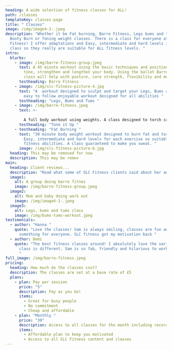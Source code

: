```yaml
---
heading: A wide selection of fitness classes for ALL!
path: /classes
templateKey: classes-page
title: " Classes"
image: /img/image4-2-.jpeg
description: "Whether it be Fat burning, Barre Fitness, Legs bums and tums,
  Booty Burn or Toning weight classes. There is a class for everyone at SLC
  Fitness! I offer adaptations and Easy, intermediate and hard levels in each
  class so they really are suitable for ALL fitness levels. "
intro:
  blurbs:
    - image: /img/barre-fitness-group.jpeg
      text: A 45 minute workout using the basic techniques and positions in ballet to
        tone, strengthen and lengthen your body. Using the ballet Barre this
        class will help with posture, core strength, flexibility and much more
      testheading: Barre Fitness
    - image: /img/slc-fitness-picture-4.jpg
      text: "A  workout designed to sculpt and target your Legs, Bums and Tums. An
        easy to follow enjoyable workout designed for all abilities "
      testheading: "Legs, Bums and Tums "
    - image: /img/barre-fitness.jpeg
      text: >-
        
        A full body workout using weights. A class designed to torch calories and sculpt and tone the body. Suitable for all fitness levels. Options to use lighter or heavier weights.
      testheading: "Tone it Up "
    - testheading: "Fat Burning "
      text: "30 minute body weight workout designed to burn fat and torch calories.
        Easy, intermediate and hard levels for each exercise so suitable for all
        fitness abilities. A class guaranteed to make you sweat. "
      image: /img/slc-fitness-picture-6.jpg
  heading: This may be removed for now
  description: This may be remov
main:
  heading: Client reviews...
  description: "Read what some of SLC Fitness clients said about her and her classes. "
  image1:
    alt: A group doing barre fitnes
    image: /img/barre-fitness-group.jpeg
  image2:
    alt: Mum and baby doing work out
    image: /img/image4-1-.jpeg
  image3:
    alt: Legs, bums and tums class
    image: /img/bums-tums-workout.jpeg
testimonials:
  - author: "Hanna "
    quote: "Love the classes! Sam is always smiling, classes are fun and there is
      something for everyone. SLC fitness got my motivation back "
  - author: Demi
    quote: "The best fitness classes around! I absolutely love the variety, every
      class is different. Sam is so fab, friendly and hilarious to work out with
      "
full_image: /img/barre-fitness.jpeg
pricing:
  heading: How much do the classes cost?
  description: The classes are set at a base rate of £5
  plans:
    - plan: Pay per session
      price: "5"
      description: Pay as you Go!
      items:
        - Great for busy people
        - No commitment
        - Cheap and affordable
    - plan: "Monthly "
      price: "30"
      description: Access to all classes for the month including recordimgs
      items:
        - Affordable plan to keep you motivated
        - Access to all SLC Fitness content and classes
---
```

